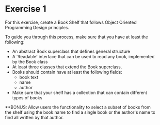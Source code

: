# Exercise 1

For this exercise, create a Book Shelf that follows Object Oriented Programming Design principles. 

To guide you through this process, make sure that you have at least the following:

* An abstract Book superclass that defines general structure
* A 'Readable' interface that can be used to read any book, implemented by the Book class
* At least three classes that extend the Book superclass.
* Books should contain have at least the following fields:
  * book text
  * name
  * author
* Make sure that your shelf has a collection that can contain different types of books


**BONUS: Allow users the functionality to select a subset of books from the shelf using the book name to find a single book or the author's name to find all written by that author.
